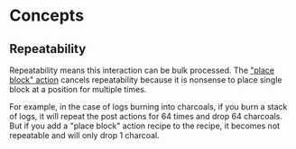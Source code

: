 # Concepts

## Repeatability

Repeatability means this interaction can be bulk processed. The ["place block" action](post-action.md#place-block-place) cancels repeatability because it is nonsense to place single block at a position for multiple times.

For example, in the case of logs burning into charcoals, if you burn a stack of logs, it will repeat the post actions for 64 times and drop 64 charcoals. But if you add a "place block" action recipe to the recipe, it becomes not repeatable and will only drop 1 charcoal.
